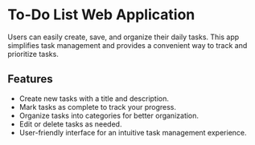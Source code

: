 # To-Do List Web Application

Users can easily create, save,
and organize their daily tasks. This app simplifies task
management and provides a convenient way to track
and prioritize tasks.
## Features

- Create new tasks with a title and description.
- Mark tasks as complete to track your progress.
- Organize tasks into categories for better organization.
- Edit or delete tasks as needed.
- User-friendly interface for an intuitive task management experience.

